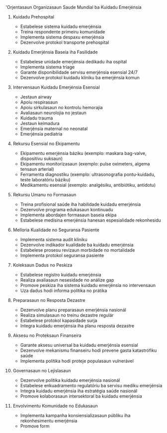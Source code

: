 'Orjentasaun Organizasaun Saude Mundial ba Kuidadu Emerjénsia

1. Kuidadu Prehospital
   - Estabelese sistema kuidadu emerjénsia
   - Treina respondente primeiru komunidade
   - Implementa sistema despaxu emerjénsia
   - Dezenvolve protokol transporte prehospital

2. Kuidadu Emerjénsia Baseia iha Fasilidade
   - Estabelese unidade emerjénsia dedikadu iha ospital
   - Implementa sistema triage
   - Garante disponibilidade servisu emerjénsia esensial 24/7
   - Dezenvolve protokol kuidadu kliniku ba emerjénsia komun

3. Intervensaun Kuidadu Emerjénsia Esensial
   - Jestaun airway
   - Apoiu respirasaun
   - Apoiu sirkulasaun no kontrolu hemorajia
   - Avaliasaun neurolojia no jestaun
   - Kuidadu trauma
   - Jestaun keimadura
   - Emerjénsia maternal no neonatal
   - Emerjénsia pediatria

4. Rekursu Esensial no Ekipamentu
   - Ekipamentu emerjénsia báziku (exemplo: maskara bag-valve, dispositivu suksaun)
   - Ekipamentu monitorizasaun (exemplo: pulse oximeters, algema tensaun arterial)
   - Ferramenta diagnostiku (exemplo: ultrasonografia pontu-kuidadu, teste laboratóriu báziku)
   - Medikamentu esensial (exemplo: analgésiku, antibiótiku, antidotu)

5. Rekursu Umanu no Formasaun
   - Treina profisional saúde iha habilidade kuidadu emerjénsia
   - Dezenvolve programa edukasaun kontinuadu
   - Implementa abordajen formasaun baseia ekipa
   - Estabelese medisina emerjénsia hanesan espesialidade rekonhesidu

6. Melloria Kualidade no Seguransa Pasiente
   - Implementa sistema audit kliniku
   - Dezenvolve indikador kualidade ba kuidadu emerjénsia
   - Estabelese prosesu revizaun morbidade no mortalidade
   - Implementa protokol seguransa pasiente

7. Koleksaun Dadus no Peskiza
   - Estabelese registro kuidadu emerjénsia
   - Realiza avaliasaun nesesidade no análize gap
   - Promove peskiza iha sistema kuidadu emerjénsia no intervensaun
   - Uza dadus hodi informa polítika no prátika

8. Preparasaun no Resposta Dezastre
   - Dezenvolve planu preparasaun emerjénsia nasionál
   - Realiza simulasaun no treinu dezastre regulár
   - Estabelese protokol kapasidade surja
   - Integra kuidadu emerjénsia iha planu resposta dezastre

9. Aksesu no Proteksaun Finanseira
   - Garante aksesu universal ba kuidadu emerjénsia esensial
   - Dezenvolve mekanismu finanseiru hodi prevene gasta katastrófiku saúde
   - Implementa polítika hodi proteje populasaun vulnerável

10. Governasaun no Lejislasaun
    - Dezenvolve polítika kuidadu emerjénsia nasionál
    - Estabelese enkuadramento regulatóriu ba servisu mediku emerjénsia
    - Integra kuidadu emerjénsia iha estratégia saúde nasionál
    - Promove kolaborasaun intersektoral ba kuidadu emerjénsia

11. Envolvimentu Komunidade no Edukasaun
    - Implementa kampanha konsiensializasaun públiku iha rekonhesimentu emerjénsia
    - Promove form